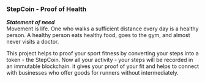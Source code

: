 ### StepCoin - Proof of Health
<b><i>Statement of need</i></b> <br>
Movement is life. One who walks a sufficient distance every day is a healthy person.  A healthy person eats healthy food, goes to the gym, and almost never visits a doctor.  

This project helps to proof your sport fitness by converting your steps into a token - the StepCoin.   Now all your activity - your steps will be recorded in an immutable blockchain. it gives your proof of your fit and helps to connect with businesses who offer goods for runners without intermediately. 
